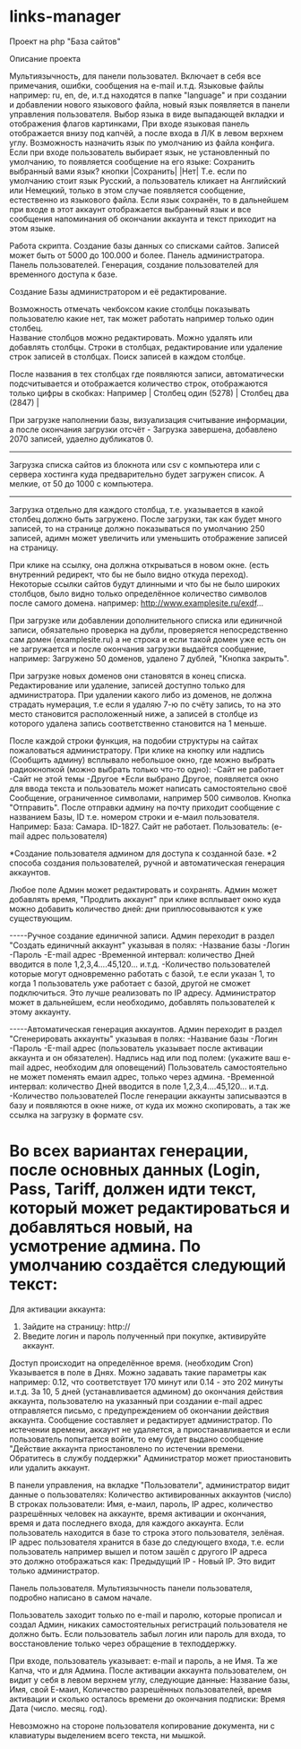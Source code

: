# links-manager
Проект на php "База сайтов"


Описание проекта



Мультиязычность,  для панели пользовател. 
Включает в себя все примечания, ошибки, сообщения на e-mail и.т.д.
Языковые файлы например: ru, en, de, и.т.д находятся в папке "language" 
и при создании и добавлении нового языкового файла, новый язык появляется в панели управления пользователя.
Выбор языка в виде выпадающей вкладки и отображения флагов картинками, 
При входе языковая панель отображается внизу под капчёй, а после входа в Л/К в левом верхнем углу.
Возможность назначить язык по умолчанию из файла конфига.
Если при входе пользователь выбирает язык, не установленный по умолчанию, то появляется сообщение на его языке: 
Сохранить выбранный вами язык? кнопки |Сохранить| |Нет|
Т.е. если по умолчанию стоит язык Русский, а пользователь кликает на Английский или Немецкий, только в этом 
случае появляется сообщение, естественно из языкового файла. 
Если язык сохранён, то в дальнейшем при входе в этот аккаунт отображается выбранный язык и все сообщения 
напоминания об окончании аккаунта и текст приходит на этом языке.


Работа скрипта. 
Создание базы данных со списками сайтов. 
Записей может быть от 5000 до 100.000 и более.
Панель администратора. Панель пользователей. 
Генерация, создание пользователей для временного доступа к базе. 

Создание Базы администратором и её редактирование.

Возможность отмечать чекбоксом какие столбцы показывать пользователю какие нет, так может работать например только один столбец.  
Название столбцов можно редактировать. Можно удалять или добавлять столбцы.
Строки в столбцах, редактирование или удаление строк записей в столбцах. Поиск записей в каждом столбце.
 
После названия в тех столбцах где появляются записи, автоматически подсчитывается 
и отображается количество строк, отображаются только цифры в скобках: 
Например | Столбец один (5278) | Столбец два (2847) | 

При загрузке наполнении базы, визуализация считывание информации,  
а после окончания загрузки отсчёт - Загрузка завершена, добавлено 2070 записей, удаелно дубликатов 0.  
*****
Загрузка списка сайтов из блокнота или csv с компьютера или с сервера хостинга куда предварительно будет загружен список. 
А мелкие, от 50 до 1000 с компьютера.
*****
Загрузка отдельно для каждого столбца, т.е. указывается в какой столбец должно быть загружено.
После загрузки, так как будет много записей, то на странице должно показываться по умолчанию 250 записей,
адимн может увеличить или уменьшить отображение записей на страницу. 

При клике на ссылку, она должна открываться в новом окне. (есть внутренний редирект, что бы не было видно откуда переход).
Некоторые ссылки сайтов будут длинными и что бы не было широких столбцов, было видно только определённое количество символов после самого домена. например: http://www.examplesite.ru/exdf...

При загрузке или добавлении дополнительного списка или единичной записи, обязательно проверка на дубли, проверяется непосредственно сам домен (examplesite.ru) а не строка и если такой домен уже есть он не загружается и после окончания загрузки выдаётся сообщение, например: 
Загружено 50 доменов, удалено 7 дублей, "Кнопка закрыть". 

При загрузке новых доменов они становятся в конец списка.
Редактирование или удаление, записей доступно только для администратора.
При удалении какого либо из доменов, не должна страдать нумерация, т.е если я удаляю 7-ю по счёту запись, то на это место становится 
расположенный ниже, а записей в столбце из которого удалена запись соответственно становится на 1 меньше.

После каждой строки функция, на подобии структуры на сайтах пожаловаться администратору.
При клике на кнопку или надпись (Сообщить админу) всплывало небольшое окно, где можно выбрать радиокнопкой 
(можно выбрать только что-то одно):
-Сайт не работает
-Сайт не этой темы
-Другое
*Если выбрано Другое, появляется окно для ввода текста и пользователь может написать самостоятельно своё 
Сообщение, ограниченное символами, например 500 символов.
Кнопка "Отправить". 
После отправки админу на почту приходит сообщение с названием Базы, ID т.е. номером строки и е-маил пользователя.
Например: 
База: Самара. ID-1827. Сайт не работает. Пользователь: (e-mail адрес пользователя) 


*Создание пользователя админом для доступа к созданной базе.
*2 способа создания пользователей, ручной и автоматическая генерация аккаунтов.

Любое поле Админ может редактировать и сохранять. 
Админ может добавлять время, "Продлить аккаунт" при клике всплывает окно куда можно добавить количество дней: 
дни приплюсовываются к уже существующим. 

-----Ручное создание единичной записи. 
Админ переходит в раздел "Создать единичный аккаунт"
указывая в полях: 
-Название базы 
-Логин 
-Пароль 
-Е-mail адрес
-Временной интервал: количество Дней вводится в поле 1,2,3,4....45,120... и.т.д.
-Количество пользователей которые могут одновременно работать с базой, т.е если указан 1, 
то когда 1 пользователь уже работает с базой, другой не сможет подключиться.
Это лучше реализовать по IP адресу. Администратор может в дальнейшем, если необходимо, добавлять пользователей к этому аккаунту.

-----Автоматическая генерация аккаунтов.
Админ переходит в раздел "Сгенерировать аккаунты"
указывая в полях: 
-Название базы 
-Логин 
-Пароль 
-Е-mail адрес (пользователь указывает после активации аккаунта и он обязателен).
Надпись над или под полем: (укажите ваш e-mail адрес, необходим для оповещений) 
Пользователь самостоятельно не может поменять емаил адрес, только через админа.
-Временной интервал: количество Дней вводится в поле 1,2,3,4....45,120... и.т.д.
-Количество пользователей
После генерации аккаунты записываэтся в базу и появляются в окне ниже, от куда их можно скопировать,
а так же ссылка на загрузку в формате csv. 

Во всех вариантах генерации, после основных данных (Login, Pass, Tariff, должен идти текст, который может редактироваться и добавляться новый,
на усмотрение админа. По умолчанию создаётся следующий текст:
==========
Для активации аккаунта:
1. Зайдите на страницу: http://
2. Введите логин и пароль полученный при покупке, активируйте аккаунт.



Доступ происходит на определённое время. (необходим Cron)
Указывается в поле в Днях. Можно задавать такие параметры как например: 0.12, что соответствует 170 минут или 0.14 - это 202 минуты и.т.д. 
За 10, 5 дней (устанавливается админом) до окончания действия аккаунта, пользователю на указанный при создании e-mail адрес 
отправляется письмо, с предупреждением об окончании действия аккаунта.
Сообщение составляет и редактирует администратор.
По истечении времени, аккаунт не удаляется, а приостанавливается и если пользователь попытается войти, то ему будет выдано сообщение 
"Действие аккаунта приостановлено по истечении времени. Обратитесь в службу поддержки"
Администратор может приостановить или удалить аккаунт.

В панели управления, на вкладке "Пользователи", администратор видит данные о пользователях: 
Количество активированных аккаунтов (число)
В строках пользователи:
Имя, е-маил, пароль, IP адрес, количество разрешённых человек на аккаунте, время активации и окончания,
время и дата последнего входа, для каждого аккаунта. Если пользователь находится в базе то строка этого пользователя, зелёная.
IP адрес пользователя хранится в базе до следующего входа, т.е. если пользователь например вышел и потом зашёл с другого IP адреса  
это должно отображаться как: Предыдущий IP - Новый IP. Это видит только администратор. 

Панель пользователя.
Мультиязычность панели пользователя, подробно написано в самом начале.

Пользователь заходит только по e-mail и паролю, которые прописал и создал Админ, никаких самостоятельных регистраций пользователя не должно быть. Если пользователь забыл логин или пароль для входа, то восстановление только через обращение в техподдержку. 

При входе, пользователь указывает: e-mail и пароль, а не Имя.
Та же Капча, что и для Админа. 
После активации аккаунта пользователем, он видит у себя в левом верхнем углу, следующие данные: 
Название базы, Имя, свой Е-маил, Количество разрешённых пользователей, время активации и сколько осталось времени до окончания подписки: Время Дата (число. месяц. год).

Невозможно на стороне пользователя копирование документа, ни с клавиатуры выделением всего текста, ни мышкой. 
